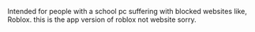 Intended for people with a school pc suffering with blocked websites like, Roblox.
this is the app version of roblox not website sorry.
